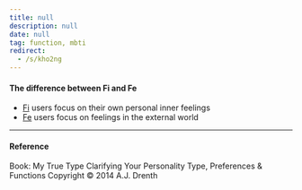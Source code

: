 ```yaml
---
title: null
description: null
date: null
tag: function, mbti
redirect:
  - /s/kho2ng
---
```


#### The difference between Fi and Fe

- [Fi](obsidian://open?vault=dwarves&file=brain%2FHR%2FMBTI%2FIntroverted%20Feeling%20-%20Fi) users focus on their own personal inner feelings
- [Fe](obsidian://open?vault=dwarves&file=brain%2FHR%2FMBTI%2FExtroverted%20Feeling%20-%20Fe) users focus on feelings in the external world

---

#### Reference

Book: My True Type Clarifying Your Personality Type, Preferences & Functions Copyright © 2014 A.J. Drenth
